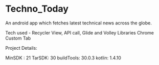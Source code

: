 # Techno_Today
An android app which fetches latest technical news across the globe.

Tech used - 
            Recycler View, API call,
            Glide and Volley Libraries
            Chrome Custom Tab
            
            
Project Details:

MinSDK : 21
TarSDK: 30
buildTools: 30.0.3
kotlin: 1.4.10
